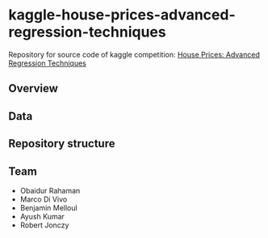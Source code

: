 # kaggle-house-prices-advanced-regression-techniques
Repository for source code of kaggle competition: [House Prices: Advanced Regression Techniques](https://www.kaggle.com/c/house-prices-advanced-regression-techniques)

## Overview

## Data

## Repository structure

## Team
- Obaidur Rahaman
- Marco Di Vivo
- Benjamin Melloul
- Ayush Kumar
- Robert Jonczy

